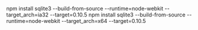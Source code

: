 npm install sqlite3 --build-from-source --runtime=node-webkit --target_arch=ia32 --target=0.10.5
npm install sqlite3 --build-from-source --runtime=node-webkit --target_arch=x64 --target=0.10.5
